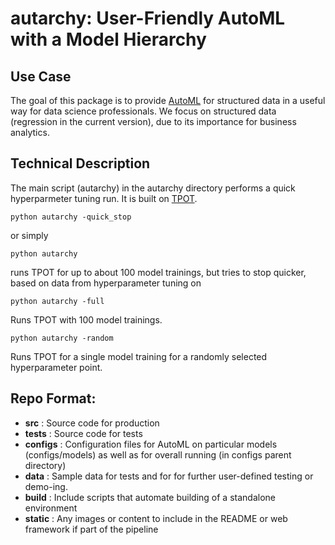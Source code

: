 # autarchy: User-Friendly AutoML with a Model Hierarchy

## Use Case

The goal of this package is to provide [AutoML](https://en.wikipedia.org/wiki/Automated_machine_learning) 
for structured data in a useful way for data science professionals.
We focus on structured data (regression in the current version), due to its importance for business analytics.


## Technical Description
The main script (autarchy) in the autarchy directory performs a quick hyperparmeter tuning run.  It is built on [TPOT](http://epistasislab.github.io/tpot/).  

```
python autarchy -quick_stop
```
or simply
```
python autarchy
```
runs TPOT for up to about 100 model trainings, but tries to stop quicker, based on data from hyperparameter tuning on 
```
python autarchy -full
```
Runs TPOT with 100 model trainings.  
```
python autarchy -random
```
Runs TPOT for a single model training for a randomly selected hyperparameter point.


## Repo Format:
- **src** : Source code for production
- **tests** : Source code for tests
- **configs** : Configuration files for AutoML on particular models (configs/models) as well as for overall running 
(in configs parent directory)
- **data** : Sample data for tests and for for further user-defined testing or demo-ing.
- **build** : Include scripts that automate building of a standalone environment
- **static** : Any images or content to include in the README or web framework if part of the pipeline
